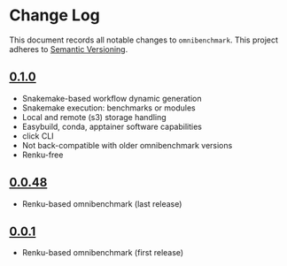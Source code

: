 # Change Log

This document records all notable changes to `omnibenchmark`.
This project adheres to [Semantic Versioning](https://semver.org/).

## [0.1.0](https://github.com/omnibenchmark/omnibenchmark/releases/tag/v0.1.0) 
- Snakemake-based workflow dynamic generation
- Snakemake execution: benchmarks or modules
- Local and remote (s3) storage handling
- Easybuild, conda, apptainer software capabilities
- click CLI
- Not back-compatible with older omnibenchmark versions
- Renku-free

## [0.0.48](https://pypi.org/project/omnibenchmark/0.0.48/)
- Renku-based omnibenchmark (last release)

## [0.0.1](https://pypi.org/project/omnibenchmark/0.0.1/)
- Renku-based omnibenchmark (first release)

